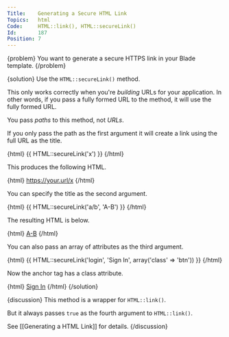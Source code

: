 ```yaml
---
Title:    Generating a Secure HTML Link
Topics:   html
Code:     HTML::link(), HTML::secureLink()
Id:       187
Position: 7
---
```


{problem}
You want to generate a secure HTTPS link in your Blade template.
{/problem}

{solution}
Use the `HTML::secureLink()` method.

This only works correctly when you're _building_ URLs for your application. In other words, if you pass a fully formed URL to the method, it will use the fully formed URL.

You pass _paths_ to this method, not _URLs_.

If you only pass the path as the first argument it will create a link using the full URL as the title.

{html}
{{ HTML::secureLink('x') }}
{/html}

This produces the following HTML.

{html}
<a href="https://your.url/x">https://your.url/x</a>
{/html}

You can specify the title as the second argument.

{html}
{{ HTML::secureLink('a/b', 'A-B') }}
{/html}

The resulting HTML is below.

{html}
<a href="https://url.url/a/b">A-B</a>
{/html}

You can also pass an array of attributes as the third argument.

{html}
{{ HTML::secureLink('login', 'Sign In', array('class' => 'btn')) }}
{/html}

Now the anchor tag has a class attribute.

{html}
<a href="https://your.url/login" class="btn">Sign In</a>
{/html}
{/solution}

{discussion}
This method is a wrapper for `HTML::link()`.

But it always passes `true` as the fourth argument to `HTML::link()`.

See [[Generating a HTML Link]] for details.
{/discussion}
